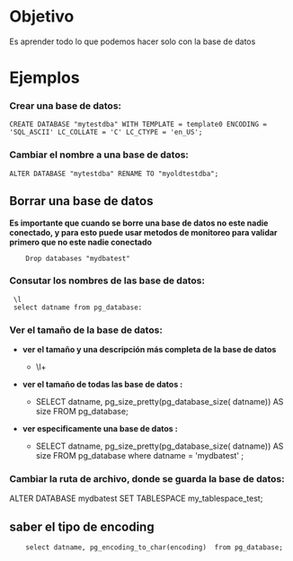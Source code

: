 # Objetivo
Es aprender todo lo que podemos hacer solo con la base de datos 

# Ejemplos 

### Crear una base de datos:
    CREATE DATABASE "mytestdba" WITH TEMPLATE = template0 ENCODING = 'SQL_ASCII' LC_COLLATE = 'C' LC_CTYPE = 'en_US';

### Cambiar el nombre a una base de datos:
    ALTER DATABASE "mytestdba" RENAME TO "myoldtestdba";

## Borrar una base de datos 
**Es importante que cuando se borre una base de datos no este nadie conectado, y para esto puede usar metodos de monitoreo para validar primero que no este nadie conectado**

        Drop databases "mydbatest"
 
### Consutar los nombres de las base de datos:
     \l  
     select datname from pg_database:

### Ver el tamaño de la base de datos:

-  **ver el tamaño y una descripción más completa de la base de datos**
    - \l+ 

- **ver el tamaño de todas las base de datos :**
    - SELECT  datname, pg_size_pretty(pg_database_size( datname)) AS size FROM pg_database;

- **ver especificamente una base de datos :**
    - SELECT  datname, pg_size_pretty(pg_database_size( datname)) AS size FROM pg_database where datname = 'mydbatest' ;
 

### Cambiar la ruta de archivo, donde se guarda la base de datos:
ALTER DATABASE mydbatest SET TABLESPACE my_tablespace_test;

 ## saber el tipo de encoding 
        select datname, pg_encoding_to_char(encoding)  from pg_database;

